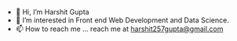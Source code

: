 - 👋 Hi, I’m Harshit Gupta
- 👀 I’m interested in Front end Web Development and Data Science.
- 📫 How to reach me ...
reach me at harshit257gupta@gmail.com

<!---
harshit257/harshit257 is a ✨ special ✨ repository because its `README.md` (this file) appears on your GitHub profile.
You can click the Preview link to take a look at your changes.
--->
